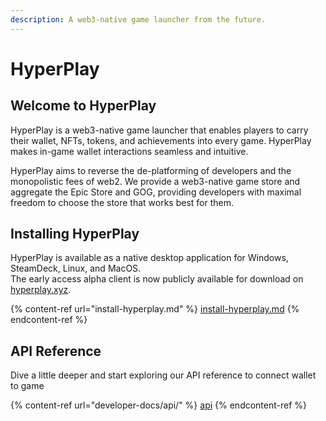 ```yaml
---
description: A web3-native game launcher from the future.
---
```


# HyperPlay

## Welcome to HyperPlay

HyperPlay is a web3-native game launcher that enables players to carry their wallet, NFTs, tokens, and achievements into every game. HyperPlay makes in-game wallet interactions seamless and intuitive.&#x20;

HyperPlay aims to reverse the de-platforming of developers and the monopolistic fees of web2. We provide a web3-native game store and aggregate the Epic Store and GOG, providing developers with maximal freedom to choose the store that works best for them.

## Installing HyperPlay

HyperPlay is available as a native desktop application for Windows, SteamDeck, Linux, and MacOS.\
The early access alpha client is now publicly available for download on [hyperplay.xyz](https://hyperplay.xyz).&#x20;

{% content-ref url="install-hyperplay.md" %}
[install-hyperplay.md](install-hyperplay.md)
{% endcontent-ref %}

## API Reference

Dive a little deeper and start exploring our API reference to connect wallet to game

{% content-ref url="developer-docs/api/" %}
[api](developer-docs/api/)
{% endcontent-ref %}
